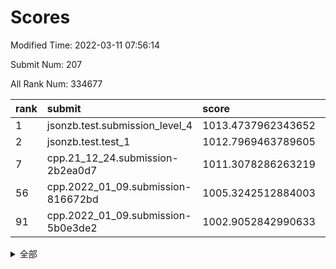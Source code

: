 # Scores

Modified Time: 2022-03-11 07:56:14

Submit Num: 207

All Rank Num: 334677

| rank |               submit               |       score        |       sigma        | pk_num |
| :--- | :--------------------------------- | :----------------- | :----------------- | :----- |
| 1    | jsonzb.test.submission_level_4     | 1013.4737962343652 | 0.7942646376626658 | 6467   |
| 2    | jsonzb.test.test_1                 | 1012.7969463789605 | 0.8122753525622262 | 6459   |
| 7    | cpp.21_12_24.submission-2b2ea0d7   | 1011.3078286263219 | 0.7972153641616758 | 6466   |
| 56   | cpp.2022_01_09.submission-816672bd | 1005.3242512884003 | 0.7228666933272937 | 6470   |
| 91   | cpp.2022_01_09.submission-5b0e3de2 | 1002.9052842990633 | 0.6985599832132198 | 6468   |


<details>
<summary>全部</summary>

| rank |                 submit                 |       score        |       sigma        | pk_num |
| :--- | :------------------------------------- | :----------------- | :----------------- | :----- |
| 1    | jsonzb.test.submission_level_4         | 1013.4737962343652 | 0.7942646376626658 | 6467   |
| 2    | jsonzb.test.test_1                     | 1012.7969463789605 | 0.8122753525622262 | 6459   |
| 3    | gobigger.level_3.submission_level_3_23 | 1011.7117814641011 | 0.7782461635120653 | 6468   |
| 4    | gobigger.level_3.submission_level_3_30 | 1011.4904575593331 | 0.7430520978712264 | 6471   |
| 5    | gobigger.level_3.submission_level_3_43 | 1011.347038039769  | 0.7679807395061594 | 6466   |
| 6    | gobigger.level_3.submission_level_3_49 | 1011.3461617982681 | 0.7821435736219247 | 6467   |
| 7    | cpp.21_12_24.submission-2b2ea0d7       | 1011.3078286263219 | 0.7972153641616758 | 6466   |
| 8    | gobigger.level_3.submission_level_3_17 | 1011.18055103268   | 0.7680818076696464 | 6467   |
| 9    | gobigger.level_3.submission_level_3_25 | 1011.1173952115448 | 0.7759588143170857 | 6463   |
| 10   | gobigger.level_3.submission_level_3_13 | 1010.9695444144451 | 0.7716757570577633 | 6471   |
| 11   | gobigger.level_3.submission_level_3_46 | 1010.7622847927449 | 0.7474934905015629 | 6472   |
| 12   | gobigger.level_3.submission_level_3_40 | 1010.7515812896726 | 0.7568492342599186 | 6468   |
| 13   | gobigger.level_3.submission_level_3_42 | 1010.7006302479986 | 0.7470050764119855 | 6469   |
| 14   | gobigger.level_3.submission_level_3_14 | 1010.6304420385777 | 0.7570941890966106 | 6470   |
| 15   | gobigger.level_3.submission_level_3_45 | 1010.6190857244667 | 0.7611977800407081 | 6471   |
| 16   | gobigger.level_3.submission_level_3_10 | 1010.5535914108955 | 0.7592718813597157 | 6465   |
| 17   | gobigger.level_3.submission_level_3_5  | 1010.550625369107  | 0.7524215113365381 | 6459   |
| 18   | gobigger.level_3.submission_level_3_29 | 1010.5480120282069 | 0.7522234542293141 | 6468   |
| 19   | gobigger.level_3.submission_level_3_44 | 1010.49758889844   | 0.7680798379458961 | 6468   |
| 20   | gobigger.level_3.submission_level_3_16 | 1010.4794683383852 | 0.738324642348254  | 6470   |
| 21   | gobigger.level_3.submission_level_3_20 | 1010.4125993974728 | 0.7378610064986727 | 6466   |
| 22   | gobigger.level_3.submission_level_3_8  | 1010.4073861595308 | 0.7449077759608141 | 6464   |
| 23   | gobigger.level_3.submission_level_3_36 | 1010.4040383201364 | 0.7737205992606785 | 6464   |
| 24   | gobigger.level_3.submission_level_3_9  | 1010.225827345486  | 0.7469169459089251 | 6468   |
| 25   | gobigger.level_3.submission_level_3_11 | 1010.2210255521809 | 0.7583237936762086 | 6471   |
| 26   | gobigger.level_3.submission_level_3_24 | 1010.1334525571933 | 0.7628482075505368 | 6460   |
| 27   | gobigger.level_3.submission_level_3_33 | 1010.1178114314987 | 0.7680576453094071 | 6468   |
| 28   | gobigger.level_3.submission_level_3_28 | 1010.0475093292616 | 0.7393438598357176 | 6472   |
| 29   | gobigger.level_3.submission_level_3_41 | 1010.001917437366  | 0.7618228816548017 | 6466   |
| 30   | gobigger.level_3.submission_level_3_7  | 1009.9994292204078 | 0.7550543332395178 | 6466   |
| 31   | gobigger.level_3.submission_level_3_0  | 1009.8892293352847 | 0.7552106278657473 | 6469   |
| 32   | gobigger.level_3.submission_level_3_22 | 1009.8652573140862 | 0.74173756381456   | 6463   |
| 33   | gobigger.level_3.submission_level_3_39 | 1009.857443363478  | 0.7677664618677031 | 6467   |
| 34   | gobigger.level_3.submission_level_3_32 | 1009.810357411778  | 0.7428306866404082 | 6469   |
| 35   | gobigger.level_3.submission_level_3_18 | 1009.7388106273819 | 0.7479214127993017 | 6470   |
| 36   | gobigger.level_3.submission_level_3_48 | 1009.6925742788036 | 0.7602959102504966 | 6466   |
| 37   | gobigger.level_3.submission_level_3_35 | 1009.658270862716  | 0.7320067501916753 | 6462   |
| 38   | gobigger.level_3.submission_level_3_12 | 1009.5922053960365 | 0.739295013604791  | 6462   |
| 39   | gobigger.level_3.submission_level_3_19 | 1009.4807105815189 | 0.7473910784981819 | 6473   |
| 40   | gobigger.level_3.submission_level_3_38 | 1009.436822198045  | 0.7407788036796945 | 6476   |
| 41   | gobigger.level_3.submission_level_3_6  | 1009.4316886194392 | 0.7667765835961893 | 6467   |
| 42   | gobigger.level_3.submission_level_3_4  | 1009.3565503132118 | 0.7436201883921323 | 6466   |
| 43   | gobigger.level_3.submission_level_3_2  | 1009.3157294060353 | 0.7446472874501765 | 6471   |
| 44   | gobigger.level_3.submission_level_3_21 | 1009.0690979414958 | 0.7483698350336179 | 6466   |
| 45   | gobigger.level_3.submission_level_3_34 | 1008.9144255083166 | 0.7433152113903696 | 6467   |
| 46   | gobigger.level_3.submission_level_3_3  | 1008.8454409056727 | 0.7423276515845275 | 6472   |
| 47   | gobigger.level_3.submission_level_3_27 | 1008.8431456043036 | 0.7614241249542233 | 6464   |
| 48   | gobigger.level_3.submission_level_3_47 | 1008.7911334494299 | 0.7365334763818399 | 6471   |
| 49   | gobigger.level_3.submission_level_3_1  | 1008.7618745648032 | 0.7453333661423802 | 6467   |
| 50   | gobigger.level_3.submission_level_3_26 | 1008.6648123412971 | 0.7501422832348199 | 6465   |
| 51   | gobigger.level_3.submission_level_3_37 | 1008.5604174125627 | 0.7637928121425067 | 6468   |
| 52   | gobigger.level_3.submission_level_3_15 | 1008.547352212847  | 0.7364968486924549 | 6474   |
| 53   | gobigger.level_3.submission_level_3_31 | 1008.4264811936072 | 0.7604922977870009 | 6467   |
| 54   | gobigger.level_1.submission_level_1_15 | 1005.5822035265857 | 0.7375342368996695 | 6467   |
| 55   | gobigger.level_1.submission_level_1_34 | 1005.3900563895997 | 0.7057468845644959 | 6468   |
| 56   | cpp.2022_01_09.submission-816672bd     | 1005.3242512884003 | 0.7228666933272937 | 6470   |
| 57   | gobigger.level_1.submission_level_1_26 | 1005.2839337942758 | 0.7169678518819854 | 6465   |
| 58   | gobigger.level_1.submission_level_1_21 | 1005.0881494436512 | 0.7155593143592994 | 6466   |
| 59   | gobigger.level_1.submission_level_1_29 | 1004.898327511257  | 0.7332069817829208 | 6467   |
| 60   | gobigger.level_1.submission_level_1_35 | 1004.7658583836574 | 0.731065126598014  | 6467   |
| 61   | gobigger.level_1.submission_level_1_7  | 1004.6985139153314 | 0.7234505355528894 | 6469   |
| 62   | gobigger.level_1.submission_level_1_19 | 1004.6523920211642 | 0.729270578123701  | 6470   |
| 63   | gobigger.level_1.submission_level_1_45 | 1004.5313451002488 | 0.7202643488923774 | 6462   |
| 64   | gobigger.level_1.submission_level_1_30 | 1004.370283285539  | 0.7161707128181061 | 6467   |
| 65   | gobigger.level_1.submission_level_1_2  | 1004.195789425439  | 0.7132526199473744 | 6465   |
| 66   | gobigger.level_1.submission_level_1_46 | 1004.1153027544718 | 0.7264753322391322 | 6471   |
| 67   | gobigger.level_1.submission_level_1_1  | 1004.0472773213987 | 0.7064122703666741 | 6470   |
| 68   | gobigger.level_1.submission_level_1_11 | 1004.0431635909465 | 0.7131471209937599 | 6465   |
| 69   | gobigger.level_1.submission_level_1_27 | 1003.9261961053674 | 0.7186302368011026 | 6469   |
| 70   | gobigger.level_1.submission_level_1_42 | 1003.9217048953055 | 0.7278903088058002 | 6471   |
| 71   | gobigger.level_1.submission_level_1_28 | 1003.8167649668022 | 0.7209315193309558 | 6467   |
| 72   | gobigger.level_1.submission_level_1_32 | 1003.8114005418253 | 0.720391299149576  | 6466   |
| 73   | gobigger.level_1.submission_level_1_0  | 1003.7448333295418 | 0.7130591386527219 | 6466   |
| 74   | gobigger.level_1.submission_level_1_49 | 1003.7043804446229 | 0.7126397300377109 | 6468   |
| 75   | gobigger.level_1.submission_level_1_43 | 1003.687815869732  | 0.7263097913148926 | 6464   |
| 76   | gobigger.level_1.submission_level_1_17 | 1003.6693459014391 | 0.7265588032347792 | 6467   |
| 77   | gobigger.level_1.submission_level_1_6  | 1003.6680212978122 | 0.7125488469794659 | 6467   |
| 78   | gobigger.level_1.submission_level_1_31 | 1003.6506978238565 | 0.7101707443278237 | 6468   |
| 79   | gobigger.level_1.submission_level_1_18 | 1003.6028527458074 | 0.7096840169450548 | 6472   |
| 80   | gobigger.level_1.submission_level_1_33 | 1003.5861820051872 | 0.7182409739694182 | 6462   |
| 81   | gobigger.level_1.submission_level_1_9  | 1003.5718779579846 | 0.7247187446692277 | 6468   |
| 82   | gobigger.level_1.submission_level_1_3  | 1003.5223626004607 | 0.7248147769810256 | 6468   |
| 83   | gobigger.level_1.submission_level_1_13 | 1003.4571118464119 | 0.7081309150524471 | 6464   |
| 84   | gobigger.level_1.submission_level_1_22 | 1003.3472135862896 | 0.7270811032882788 | 6464   |
| 85   | gobigger.level_1.submission_level_1_37 | 1003.3017495854161 | 0.7222870793448327 | 6464   |
| 86   | gobigger.level_1.submission_level_1_48 | 1003.2478525588143 | 0.7234172939748716 | 6469   |
| 87   | gobigger.level_1.submission_level_1_44 | 1003.2407957567639 | 0.7234319244469276 | 6468   |
| 88   | gobigger.level_1.submission_level_1_8  | 1003.1502969415257 | 0.7117929179076424 | 6465   |
| 89   | gobigger.level_1.submission_level_1_16 | 1003.1451336061892 | 0.7184188206275564 | 6466   |
| 90   | gobigger.level_1.submission_level_1_4  | 1002.9944879023013 | 0.7203691220552514 | 6472   |
| 91   | cpp.2022_01_09.submission-5b0e3de2     | 1002.9052842990633 | 0.6985599832132198 | 6468   |
| 92   | gobigger.level_1.submission_level_1_47 | 1002.8223903996136 | 0.7176668598242779 | 6467   |
| 93   | gobigger.level_1.submission_level_1_41 | 1002.7692234054667 | 0.7236568376121912 | 6464   |
| 94   | gobigger.level_1.submission_level_1_14 | 1002.713725419577  | 0.7175415277463445 | 6466   |
| 95   | gobigger.level_1.submission_level_1_25 | 1002.6794176677805 | 0.7096684947241795 | 6468   |
| 96   | gobigger.level_1.submission_level_1_10 | 1002.6729394727606 | 0.7076157231266796 | 6463   |
| 97   | gobigger.level_1.submission_level_1_20 | 1002.6140229845395 | 0.7047028082570443 | 6469   |
| 98   | gobigger.level_1.submission_level_1_36 | 1002.5685147491596 | 0.7117592417891069 | 6468   |
| 99   | gobigger.level_1.submission_level_1_23 | 1002.5474780602433 | 0.7209598502089976 | 6469   |
| 100  | gobigger.level_1.submission_level_1_24 | 1002.5179869132613 | 0.7144728243158494 | 6470   |
| 101  | gobigger.level_1.submission_level_1_39 | 1002.435682725711  | 0.7174114799517826 | 6473   |
| 102  | gobigger.level_1.submission_level_1_12 | 1002.3124975432289 | 0.7085706579440749 | 6469   |
| 103  | gobigger.level_1.submission_level_1_38 | 1002.188706512704  | 0.7225879023796729 | 6468   |
| 104  | gobigger.level_1.submission_level_1_40 | 1002.1446946803353 | 0.7101244563038348 | 6467   |
| 105  | gobigger.level_1.submission_level_1_5  | 1002.0547029272287 | 0.7265451044802723 | 6466   |
| 106  | gobigger.random.submission_random_2    | 997.4753329255152  | 0.7241042990830161 | 6469   |
| 107  | gobigger.random.submission_random_29   | 997.1055136955024  | 0.7058142696539161 | 6471   |
| 108  | gobigger.random.submission_random_45   | 996.7695148274821  | 0.7048000481548847 | 6461   |
| 109  | gobigger.random.submission_random_19   | 996.6769715274237  | 0.7170109779851799 | 6469   |
| 110  | gobigger.random.submission_random_30   | 996.5848627413155  | 0.7105255527777321 | 6464   |
| 111  | gobigger.random.submission_random_14   | 996.5569454166757  | 0.7199097438564057 | 6471   |
| 112  | gobigger.random.submission_random_34   | 996.5560530704345  | 0.706698721194849  | 6469   |
| 113  | gobigger.random.submission_random_33   | 996.5229829679275  | 0.7229573441096809 | 6468   |
| 114  | gobigger.random.submission_random_49   | 996.4884629497187  | 0.7128529954342708 | 6463   |
| 115  | gobigger.random.submission_random_26   | 996.4334681642376  | 0.7158861593306893 | 6471   |
| 116  | gobigger.random.submission_random_47   | 996.39163713607    | 0.7199827429752551 | 6468   |
| 117  | gobigger.random.submission_random_11   | 996.3410929838728  | 0.7161448675385955 | 6469   |
| 118  | gobigger.random.submission_random_40   | 996.3409154862419  | 0.7227357795427993 | 6466   |
| 119  | gobigger.random.submission_random_17   | 996.3242350904573  | 0.71190390976858   | 6466   |
| 120  | gobigger.random.submission_random_43   | 996.2948778866448  | 0.7273752789686051 | 6468   |
| 121  | gobigger.random.submission_random_23   | 996.273203598201   | 0.7142071448534708 | 6472   |
| 122  | gobigger.random.submission_random_41   | 996.2341163829492  | 0.7173433736172401 | 6464   |
| 123  | gobigger.random.submission_random_0    | 996.2034133379582  | 0.7107715084393321 | 6470   |
| 124  | gobigger.random.submission_random_12   | 996.144966019221   | 0.7071368614812504 | 6466   |
| 125  | gobigger.random.submission_random_42   | 996.1426062555907  | 0.7174097677237463 | 6467   |
| 126  | gobigger.random.submission_random_5    | 996.132980703644   | 0.7139258592870545 | 6465   |
| 127  | gobigger.random.submission_random_25   | 996.0787102309954  | 0.7234125939077422 | 6466   |
| 128  | gobigger.random.submission_random_15   | 996.0603147885055  | 0.7030722660401366 | 6464   |
| 129  | gobigger.random.submission_random_22   | 996.0465337140134  | 0.7130298493382727 | 6466   |
| 130  | gobigger.random.submission_random_35   | 996.0451808536437  | 0.7154543332019627 | 6468   |
| 131  | gobigger.random.submission_random_28   | 995.9920588131878  | 0.7161216680574128 | 6468   |
| 132  | gobigger.random.submission_random_13   | 995.9047595000658  | 0.7094500169058615 | 6459   |
| 133  | gobigger.random.submission_random_21   | 995.8762161441795  | 0.724733660415472  | 6466   |
| 134  | gobigger.random.submission_random_16   | 995.852754921325   | 0.7238986177734694 | 6468   |
| 135  | gobigger.random.submission_random_9    | 995.8121564301773  | 0.720459053651181  | 6466   |
| 136  | gobigger.random.submission_random_38   | 995.8104453705663  | 0.7275577291190795 | 6467   |
| 137  | gobigger.random.submission_random_4    | 995.6929710307257  | 0.7099883258832432 | 6469   |
| 138  | gobigger.random.submission_random_3    | 995.6908569828246  | 0.7047973335610124 | 6468   |
| 139  | gobigger.random.submission_random_20   | 995.6286532733772  | 0.7106048494354003 | 6468   |
| 140  | gobigger.random.submission_random_48   | 995.6044635731531  | 0.7019020838101516 | 6468   |
| 141  | gobigger.random.submission_random_7    | 995.5790255664499  | 0.7220013165685737 | 6467   |
| 142  | gobigger.random.submission_random_31   | 995.5674651564717  | 0.7143156425085099 | 6468   |
| 143  | gobigger.random.submission_random_8    | 995.4868444432788  | 0.6995351370246854 | 6468   |
| 144  | gobigger.random.submission_random_27   | 995.4202389430677  | 0.7110090665638134 | 6465   |
| 145  | gobigger.random.submission_random_6    | 995.3597173352007  | 0.7271714888629256 | 6472   |
| 146  | gobigger.random.submission_random_24   | 995.3327709836532  | 0.7104244620321786 | 6467   |
| 147  | gobigger.random.submission_random_46   | 995.1215090769301  | 0.7039629730029803 | 6466   |
| 148  | gobigger.random.submission_random_36   | 995.0900459484028  | 0.7159310381999882 | 6466   |
| 149  | gobigger.random.submission_random_37   | 995.0882701771088  | 0.7216185371321666 | 6463   |
| 150  | gobigger.random.submission_random_32   | 995.0439359702797  | 0.7115841753277581 | 6466   |
| 151  | gobigger.random.submission_random_10   | 994.9450515892314  | 0.7225731955396486 | 6470   |
| 152  | gobigger.random.submission_random_18   | 994.7592448544185  | 0.7102529661118798 | 6463   |
| 153  | gobigger.random.submission_random_39   | 994.4522926621265  | 0.7163524861935914 | 6469   |
| 154  | gobigger.random.submission_random_1    | 994.4225744083218  | 0.7360202648885761 | 6471   |
| 155  | gobigger.random.submission_random_44   | 994.379201304101   | 0.7156824772696391 | 6466   |
| 156  | gobigger.level_2.submission_level_2_48 | 994.231276608098   | 0.7263602549337105 | 6469   |
| 157  | gobigger.level_2.submission_level_2_21 | 993.4374775269621  | 0.7425926168162563 | 6463   |
| 158  | gobigger.level_2.submission_level_2_20 | 993.3848348007097  | 0.7339730014136967 | 6468   |
| 159  | gobigger.level_2.submission_level_2_33 | 993.2122461011717  | 0.7320844261192747 | 6471   |
| 160  | gobigger.level_2.submission_level_2_8  | 993.1425771903071  | 0.7357820110457006 | 6470   |
| 161  | gobigger.level_2.submission_level_2_31 | 993.0480104881146  | 0.7491087375109277 | 6468   |
| 162  | gobigger.level_2.submission_level_2_18 | 993.013679477138   | 0.7193256272516443 | 6467   |
| 163  | gobigger.level_2.submission_level_2_17 | 992.9900860745472  | 0.753500191527347  | 6473   |
| 164  | gobigger.level_2.submission_level_2_5  | 992.9414030880205  | 0.7444319821814359 | 6462   |
| 165  | gobigger.level_2.submission_level_2_34 | 992.8283849804559  | 0.7494206539655174 | 6468   |
| 166  | gobigger.level_2.submission_level_2_49 | 992.7495951465257  | 0.7463142499240266 | 6470   |
| 167  | gobigger.level_2.submission_level_2_9  | 992.7288436366312  | 0.7384477009510851 | 6465   |
| 168  | gobigger.level_2.submission_level_2_19 | 992.5796855800481  | 0.7477974908609245 | 6464   |
| 169  | gobigger.level_2.submission_level_2_10 | 992.5740710059998  | 0.7525545619199568 | 6466   |
| 170  | gobigger.level_2.submission_level_2_38 | 992.5450368325323  | 0.7490765014798562 | 6466   |
| 171  | gobigger.level_2.submission_level_2_25 | 992.5439030376549  | 0.7518443607177571 | 6469   |
| 172  | gobigger.level_2.submission_level_2_36 | 992.404707303195   | 0.7542350501673503 | 6467   |
| 173  | gobigger.level_2.submission_level_2_6  | 992.2644726834202  | 0.7440461458646913 | 6469   |
| 174  | gobigger.level_2.submission_level_2_29 | 992.1842541194229  | 0.7578515675948965 | 6465   |
| 175  | gobigger.level_2.submission_level_2_47 | 992.1720757348302  | 0.7399185240055898 | 6470   |
| 176  | gobigger.level_2.submission_level_2_11 | 992.163552724588   | 0.7445075112152222 | 6466   |
| 177  | gobigger.level_2.submission_level_2_27 | 992.1539338417724  | 0.7475781727783382 | 6467   |
| 178  | gobigger.level_2.submission_level_2_4  | 992.1375536149181  | 0.7577402012241061 | 6470   |
| 179  | gobigger.level_2.submission_level_2_12 | 992.1297451366697  | 0.7377416958236758 | 6465   |
| 180  | gobigger.level_2.submission_level_2_45 | 992.0440182011438  | 0.7431479723263045 | 6471   |
| 181  | gobigger.level_2.submission_level_2_30 | 992.0125268771894  | 0.7585217248911376 | 6463   |
| 182  | gobigger.level_2.submission_level_2_43 | 992.0036441354573  | 0.7633631856649304 | 6463   |
| 183  | gobigger.level_2.submission_level_2_1  | 991.9724431542018  | 0.7478230039161562 | 6457   |
| 184  | gobigger.level_2.submission_level_2_23 | 991.9298036947741  | 0.7594717956815213 | 6464   |
| 185  | gobigger.level_2.submission_level_2_37 | 991.8788513154259  | 0.7679946679971892 | 6472   |
| 186  | gobigger.level_2.submission_level_2_35 | 991.833210424708   | 0.7524191217438416 | 6467   |
| 187  | gobigger.level_2.submission_level_2_39 | 991.7995446987212  | 0.736176749867246  | 6470   |
| 188  | gobigger.level_2.submission_level_2_46 | 991.3634761792066  | 0.7389943955610998 | 6466   |
| 189  | gobigger.level_2.submission_level_2_3  | 991.353968924009   | 0.7620195973247582 | 6463   |
| 190  | gobigger.level_2.submission_level_2_2  | 991.3416604941875  | 0.746307173545504  | 6470   |
| 191  | gobigger.level_2.submission_level_2_28 | 991.290139289589   | 0.7531470993689726 | 6465   |
| 192  | gobigger.level_2.submission_level_2_15 | 991.2289799171505  | 0.7568630255787356 | 6469   |
| 193  | gobigger.level_2.submission_level_2_40 | 991.1413729802109  | 0.758404955033272  | 6462   |
| 194  | gobigger.level_2.submission_level_2_41 | 991.1355512697196  | 0.7421461350559738 | 6468   |
| 195  | gobigger.level_2.submission_level_2_16 | 991.1285666171085  | 0.7680516331604046 | 6463   |
| 196  | gobigger.level_2.submission_level_2_42 | 990.931044335597   | 0.7388344675411035 | 6468   |
| 197  | gobigger.level_2.submission_level_2_7  | 990.8195210749413  | 0.7538676435944537 | 6468   |
| 198  | gobigger.level_2.submission_level_2_24 | 990.7919504812443  | 0.7459500640497747 | 6466   |
| 199  | gobigger.level_2.submission_level_2_44 | 990.7697646289887  | 0.7552067125128675 | 6467   |
| 200  | gobigger.level_2.submission_level_2_22 | 990.5617356892033  | 0.7657788996176076 | 6473   |
| 201  | gobigger.level_2.submission_level_2_14 | 990.5364421439893  | 0.7465033227638553 | 6471   |
| 202  | gobigger.level_2.submission_level_2_0  | 990.5187847779512  | 0.7850288100720365 | 6465   |
| 203  | gobigger.level_2.submission_level_2_32 | 990.3979522461761  | 0.7675911882355458 | 6466   |
| 204  | gobigger.level_2.submission_level_2_26 | 990.3922152368064  | 0.7684050360754752 | 6465   |
| 205  | gobigger.level_2.submission_level_2_13 | 990.3793566681159  | 0.7489348275294652 | 6471   |
| 206  | gobigger.none.submission_none_1        | 978.9298209334144  | 1.2809340861004586 | 6468   |
| 207  | gobigger.none.submission_none_0        | 976.6539396606777  | 1.3512461575893326 | 6466   |

</details>
